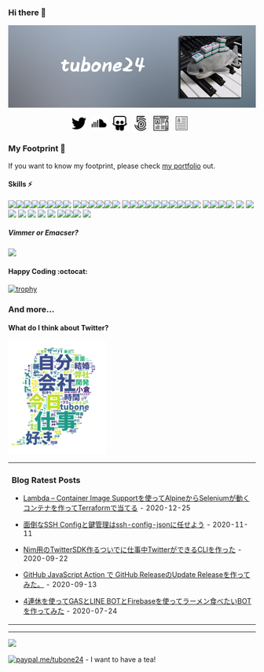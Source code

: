 ### Hi there 👋

![header](https://raw.githubusercontent.com/tubone24/tubone24/master/github_profile.png)

<p align='center'>
<a href="https://twitter.com/meitante1conan"><img height="30" src="https://raw.githubusercontent.com/tubone24/tubone24/master/twitter.png"></a>&nbsp;&nbsp;
<a href="https://soundcloud.com/user-453736300"><img height="30" src="https://raw.githubusercontent.com/tubone24/tubone24/master/soundcloud.png"></a>&nbsp;&nbsp;
<a href="https://www.slideshare.net/tubone24"><img height="30" src="https://raw.githubusercontent.com/tubone24/tubone24/master/share.png"></a>&nbsp;&nbsp;
<a href="https://500px.com/tubone24"><img height="30" src="https://raw.githubusercontent.com/tubone24/tubone24/master/photography.png"></a>&nbsp;&nbsp;
<a href="https://blog.tubone-project24.xyz"><img height="30" src="https://raw.githubusercontent.com/tubone24/tubone24/master/blog.png"></a>&nbsp;&nbsp;
<a href="https://tubone24.github.io/resume/"><img height="30" src="https://raw.githubusercontent.com/tubone24/tubone24/master/resume.png"></a>&nbsp;&nbsp;
</p>

### My Footprint 🌱

If you want to know my footprint, please check [my portfolio](https://portfolio.tubone-project24.xyz/) out.

#### Skills ⚡

<img src="https://img.shields.io/badge/-Javascript-818c01.svg?logo=javascript&style=flat-square"><img src="https://img.shields.io/badge/-Typescript-007ACC.svg?logo=typescript&style=flat-square"><img src="https://img.shields.io/badge/-Vue.js-004d0a.svg?logo=vue.js&style=flat-square"><img src="https://img.shields.io/badge/-Nuxt.js-054d00.svg?logo=nuxt.js&style=flat-square"><img src="https://img.shields.io/badge/-Gatsby-663399.svg?logo=gatsby&style=flat-square"><img src="https://img.shields.io/badge/-Eslint-4B32C3.svg?logo=eslint&style=flat-square"><img src="https://img.shields.io/badge/-Sass-4d003e.svg?logo=sass&style=flat-square"><img src="https://img.shields.io/badge/-Vuetify-1867C0.svg?logo=vuetify&style=flat-square">
<img src="https://img.shields.io/badge/-Python-F9DC3E.svg?logo=python&style=flat-square"><img src="https://img.shields.io/badge/-Rust-000000.svg?logo=rust&style=flat-square"><img src="https://img.shields.io/badge/-Node.js-004206.svg?logo=node.js&style=flat-square"><img src="https://img.shields.io/badge/-Go-76E1FE.svg?logo=go&style=flat-square"><img src="https://img.shields.io/badge/-Flask-000000.svg?logo=flask&style=flat-square"><img src="https://img.shields.io/badge/-Docker-8dbef7.svg?logo=docker&style=flat-square">
<img src="https://img.shields.io/badge/-Netlify-097d01.svg?logo=netlify&style=flat-square"><img src="https://img.shields.io/badge/-Amazon%20aws-232F3E.svg?logo=amazon-aws&style=flat-square"><img src="https://img.shields.io/badge/-Heroku-430098.svg?logo=heroku&style=flat-square"><img src="https://img.shields.io/badge/-Azure%20pipelines-2560E0.svg?logo=azure-pipelines&style=flat-square"><img src="https://img.shields.io/badge/-Circleci-343434.svg?logo=circleci&style=flat-square"><img src="https://img.shields.io/badge/-Firebase-476306.svg?logo=firebase&style=flat-square"><img src="https://img.shields.io/badge/-Ansible-EE0000.svg?logo=ansible&style=flat-square"><img src="https://img.shields.io/badge/-Terraform-623CE4.svg?logo=terraform&style=flat-square"><img src="https://img.shields.io/badge/-AppVeyor-031882.svg?logo=appveyor&style=flat-square"><img src="https://img.shields.io/badge/-Drone-212121.svg?logo=drone&style=flat-square">
<img src="https://img.shields.io/badge/-Datadog-00C8FF.svg?logo=datadog&style=flat-square"><img src="https://img.shields.io/badge/-Snyk-4C4A73.svg?logo=snyk&style=flat-square"><img src="https://img.shields.io/badge/-Sentry-8c0101.svg?logo=sentry&style=flat-square"><img src="https://img.shields.io/badge/-Grafana-822b03.svg?logo=grafana&style=flat-square">
<img src="https://img.shields.io/badge/-Raspberry%20Pi-C51A4A.svg?logo=raspberry-pi&style=flat-square">
<img src="https://img.shields.io/badge/-Arduino-00979D.svg?logo=arduino&style=flat-square">
<img src="https://img.shields.io/badge/-Fedora-294172.svg?logo=fedora&style=flat-square">
<img src="https://img.shields.io/badge/-Linux-FCC624.svg?logo=linux&style=flat-square">
<img src="https://img.shields.io/badge/-Mysql-4479A1.svg?logo=mysql&style=flat-square">
<img src="https://img.shields.io/badge/-Elasticsearch-005571.svg?logo=elasticsearch&style=flat-square">
<img src="https://img.shields.io/badge/-Nginx-269539.svg?logo=nginx&style=flat-square">
<img src="https://img.shields.io/badge/-Adobe%20photoshop-036682.svg?logo=adobe-photoshop&style=flat-square"><img src="https://img.shields.io/badge/-Flutter-02569B.svg?logo=flutter&style=flat-square"><img src="https://img.shields.io/badge/-Electron-011a21.svg?logo=electron&style=flat-square">
<img src="https://img.shields.io/badge/-Coffeescript-2F2625.svg?logo=coffeescript&style=flat-square">

##### Vimmer or Emacser?

<img src="https://img.shields.io/badge/-Vim-019733.svg?logo=vim&style=flat-square">

#### Happy Coding :octocat:

[![trophy](https://github-profile-trophy.vercel.app/?username=tubone24)](https://github.com/tubone24)


### And more...

#### What do I think about Twitter?

<img src="https://raw.githubusercontent.com/tubone24/auto_tweet_wordcloud/master/word_cloud_tweet_face_profile.png" alt="wordcloud" width="200" height="230">
<!-- generate_markdown_start -->

<table><tr><td valign="top" width="100%">

### Blog Ratest Posts

- [Lambda – Container Image Supportを使ってAlpineからSeleniumが動くコンテナを作ってTerraformで当てる](https://blog.tubone-project24.xyz/2020/12/25/selenium-lambda-container) - 2020-12-25

- [面倒なSSH Configと鍵管理はssh-config-jsonに任せよう](https://blog.tubone-project24.xyz/2020/11/11/ssh-confiig-json) - 2020-11-11

- [Nim用のTwitterSDK作るついでに仕事中TwitterができるCLIを作った](https://blog.tubone-project24.xyz/2020/09/22/nim-twitter) - 2020-09-22

- [GitHub JavaScript Action で GitHub ReleaseのUpdate Releaseを作ってみた。](https://blog.tubone-project24.xyz/2020/08/14/github-action) - 2020-09-13

- [4連休を使ってGASとLINE BOTとFirebaseを使ってラーメン食べたいBOTを作ってみた](https://blog.tubone-project24.xyz/2020/07/25/gas-bot) - 2020-07-24

</td></tr></table>

<!-- generate_markdown_end -->
---

<img src="https://visitor-badge.glitch.me/badge?page_id=tubone24.visitor-badge"/> 

[![paypal.me/tubone24](https://ionicabizau.github.io/badges/paypal.svg)](https://paypal.me/tubone24) - I want to have a tea!


<!--
**tubone24/tubone24** is a ✨ _special_ ✨ repository because its `README.md` (this file) appears on your GitHub profile.

Here are some ideas to get you started:

- 🔭 I’m currently working on ...
- 🌱 I’m currently learning ...
- 👯 I’m looking to collaborate on ...
- 🤔 I’m looking for help with ...
- 💬 Ask me about ...
- 📫 How to reach me: ...
- 😄 Pronouns: ...
- ⚡ Fun fact: ...
-->
